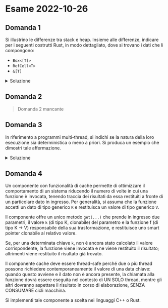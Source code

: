 # Esame 2022-10-26

## Domanda 1

Si illustrino le differenze tra stack e heap. Insieme alle differenze, indicare per i seguenti costrutti Rust, in modo dettagliato, dove si trovano i dati che li compongono: 

- `Box<[T]>`
- `RefCell<T>` 
- `&[T]`

<details>
<summary>Soluzione</summary>

> Soluzione non verificata

La differenza tra stack e heap è la modalità con le quali questi vengono utilizzati e la metodologia secondo cui i dati vengono eliminati:

- lo stack utilizza una struttura dati a pila di tipo LIFO. Le varabili presenti nello stack vengono liberate, se non richiesto esplicitamente prima, ogni qual volta queste escano dal proprio scope (quindi la graffa del blocco che le definisce).
- L'heap ha una struttura di memorizzazione ad albero, dove i dati non vengono liberati all'uscita dallo scope ma su richiesta esplicita da parte del programmatore, motivo per cui è molto importante la gestione della memoria in linguaggi come C/C++ e Rust. Questo ci consente di restituire valori dalle funzioni che sennò verrebbero automaticamente eliminati dal compilatore.

Per quanto riguarda gli smart pointer:

- `Box<[T]>`: Nello stack è presente un puntatore al primo elemento del vettore e un attributo len che indica il numero di valori, nell'heap è presente il vettore.
- `RefCell<T>`: nello stack è presente un campo borrow contenente il campo borrow e il dato T. 
- `&[T]`: riferimento a una slice che può trovarsi sia nello stack che nell'heap. Nello stack sarà presente un puntatore al dato (heap o stack) e un valore len che indica la quantità di dati presenti.

</details>

## Domanda 2

> Domanda 2 mancante

## Domanda 3

In riferimento a programmi multi-thread, si indichi se la natura della loro esecuzione sia deterministica o meno a priori. Si produca un esempio che dimostri tale affermazione.

<details>
<summary>Soluzione</summary>

La programmazione multithread (senza sincronizzazione opportuna) non è deterministica si possono ottenere comportamenti imprevedibili ed è la ragione per cui è necessario utilizzare adeguatamente costrutti di sincronizzazione in modo da evitare situazioni di deadlock.

Un esempio che dimostra l'imprevedibilità di un approccio multi-thread è quello dell'**interferenza**, possiamo immaginare una istruzione apparentemente innocua come un increment: a++. Nonostante sembri una istruzione sola (atomica) di fatto questa si traduce in due istruzioni: `temp=a; a=temp+1;`. Il problema di questo, che porterà poi alla conclusione che non si possono lasciare operazioni in stati intermedi e che non si può fare accesso in lettura/scrittura da più thread contemporaneamente (race condition) è ricollegabile di fatto al modello gerarchico delle memorie dove essendoci cache a diversi livelli es fino al livello 2 non comunicano tra i core, ci saranno dei tempi di propagazione e quindi di visibilità tra diversi thread di un valore in memoria. Quindi quello che può succedere è che un thread salvi il valore di a in temp in una sua locazione di memoria quindi, e fintanto che questo cambiamento sia visibile da un altro thread che vuole operare su quel valore quello che può succedere è che lo scheduler freeze questo primo thread e lo lasci dormiente intanto sveglia un altro thread che fa la stessa operazione salva in un indirizzo di memoria a e poi fa gli increment, questo magari lo fa un pò di volte se sono chiamati più increment. Ma quando viene svegliato il primo thread di fatto riprende la sua esecuzione e mette in a il valore del temp che lui aveva incrementato di 1; quindi stampando il valore sembra che sia tornato indietro. Dunque l'interferenza è uno degli esempi di non determinismo che si possono avere senza i costrutti di sincronizzazione. Un esempio in Rust (che non permette a++) è quello di Rc che avendo i contatori non atomici dei riferimenti (Strong e Weak) non è ne Send ne Sync, infatti per questo è stato creato Arc con i contatori atomici che permettono increment e decrement atomici (operazioni più costose ma necessarie nel multithread).

</details>

## Domanda 4

Un componente con funzionalità di cache permette di ottimizzare il comportamento di un sistema riducendo il numero di volte in cui una funzione è invocata, tenendo traccia dei risultati da essa restituiti a fronte di un particolare dato in ingresso. Per generalità, si assuma che la funzione accetti un dato di tipo generico `K` e restituisca un valore di tipo generico `V`.

Il componente offre un unico metodo `get(...)` che prende in ingresso due parametri, il valore `k` (di tipo K, clonabile) del parametro e la funzione f (di tipo K -> V) responsabile della sua trasformazione, e restituisce uno smart pointer clonabile al relativo valore.

Se, per una determinata chiave `k`, non è ancora stato calcolato il valore corrispondente, la funzione viene invocata e ne viene restituito il risultato; altrimenti viene restituito il risultato già trovato.

Il componente cache deve essere thread-safe perché due o più thread possono richiedere contemporaneamente il valore di una data chiave: quando questo avviene e il dato non è ancora presente, la chiamata alla funzione dovrà essere eseguita nel contesto di UN SOLO thread, mentre gli altri dovranno aspettare il risultato in corso di elaborazione, SENZA CONSUMARE cicli macchina.

Si implementi tale componente a scelta nei linguaggi C++ o Rust.

<!-- 
<details>
<summary>Soluzione</summary>

</details>
-->